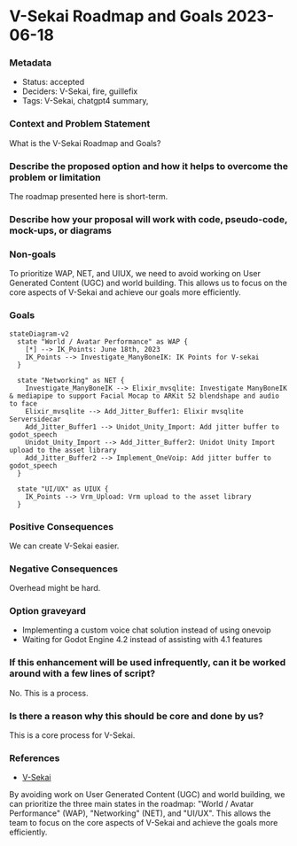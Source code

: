 # V-Sekai Roadmap and Goals 2023-06-18

### Metadata

- Status: accepted
- Deciders: V-Sekai, fire, guillefix
- Tags: V-Sekai, chatgpt4 summary,

### Context and Problem Statement

What is the V-Sekai Roadmap and Goals?

### Describe the proposed option and how it helps to overcome the problem or limitation

The roadmap presented here is short-term.

### Describe how your proposal will work with code, pseudo-code, mock-ups, or diagrams

### Non-goals

To prioritize WAP, NET, and UIUX, we need to avoid working on User Generated Content (UGC) and world building. This allows us to focus on the core aspects of V-Sekai and achieve our goals more efficiently.

### Goals

```mermaid
stateDiagram-v2
  state "World / Avatar Performance" as WAP {
    [*] --> IK_Points: June 18th, 2023
    IK_Points --> Investigate_ManyBoneIK: IK Points for V-sekai
  }
  
  state "Networking" as NET {
    Investigate_ManyBoneIK --> Elixir_mvsqlite: Investigate ManyBoneIK & mediapipe to support Facial Mocap to ARKit 52 blendshape and audio to face
    Elixir_mvsqlite --> Add_Jitter_Buffer1: Elixir mvsqlite Serversidecar
    Add_Jitter_Buffer1 --> Unidot_Unity_Import: Add jitter buffer to godot_speech
    Unidot_Unity_Import --> Add_Jitter_Buffer2: Unidot Unity Import upload to the asset library
    Add_Jitter_Buffer2 --> Implement_OneVoip: Add jitter buffer to godot_speech
  }

  state "UI/UX" as UIUX {
    IK_Points --> Vrm_Upload: Vrm upload to the asset library
  }
```

### Positive Consequences

We can create V-Sekai easier.

### Negative Consequences

Overhead might be hard.

### Option graveyard

- Implementing a custom voice chat solution instead of using onevoip
- Waiting for Godot Engine 4.2 instead of assisting with 4.1 features

### If this enhancement will be used infrequently, can it be worked around with a few lines of script?

No. This is a process.

### Is there a reason why this should be core and done by us?

This is a core process for V-Sekai.

### References

- [V-Sekai](https://v-sekai.org/)

By avoiding work on User Generated Content (UGC) and world building, we can prioritize the three main states in the roadmap: "World / Avatar Performance" (WAP), "Networking" (NET), and "UI/UX". This allows the team to focus on the core aspects of V-Sekai and achieve the goals more efficiently.
